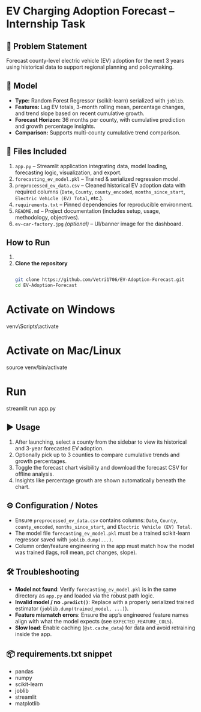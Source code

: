 # EV Charging Adoption Forecast – Internship Task

## 📘 Problem Statement
Forecast county-level electric vehicle (EV) adoption for the next 3 years using historical data to support regional planning and policymaking.

## 🧠 Model
- **Type:** Random Forest Regressor (scikit-learn) serialized with `joblib`.  
- **Features:** Lag EV totals, 3-month rolling mean, percentage changes, and trend slope based on recent cumulative growth.  
- **Forecast Horizon:** 36 months per county, with cumulative prediction and growth percentage insights.  
- **Comparison:** Supports multi-county cumulative trend comparison.

## 📁 Files Included
1. `app.py` – Streamlit application integrating data, model loading, forecasting logic, visualization, and export.  
2. `forecasting_ev_model.pkl` – Trained & serialized regression model.  
3. `preprocessed_ev_data.csv` – Cleaned historical EV adoption data with required columns (`Date`, `County`, `county_encoded`, `months_since_start`, `Electric Vehicle (EV) Total`, etc.).  
4. `requirements.txt` – Pinned dependencies for reproducible environment.  
5. `README.md` – Project documentation (includes setup, usage, methodology, objectives).  
6. `ev-car-factory.jpg` *(optional)* – UI/banner image for the dashboard.  



## How to Run
1. 
1. **Clone the repository**
   ```bash

   git clone https://github.com/Vetri1706/EV-Adoption-Forecast.git
   cd EV-Adoption-Forecast
# Activate on Windows
venv\Scripts\activate
# Activate on Mac/Linux
source venv/bin/activate
# Run
streamlit run app.py
## ▶️ Usage

1. After launching, select a county from the sidebar to view its historical and 3-year forecasted EV adoption.  
2. Optionally pick up to 3 counties to compare cumulative trends and growth percentages.  
3. Toggle the forecast chart visibility and download the forecast CSV for offline analysis.  
4. Insights like percentage growth are shown automatically beneath the chart.

## ⚙️ Configuration / Notes

- Ensure `preprocessed_ev_data.csv` contains columns: `Date`, `County`, `county_encoded`, `months_since_start`, and `Electric Vehicle (EV) Total`.  
- The model file `forecasting_ev_model.pkl` must be a trained scikit-learn regressor saved with `joblib.dump(...)`.  
- Column order/feature engineering in the app must match how the model was trained (lags, roll mean, pct changes, slope).

## 🛠 Troubleshooting

- **Model not found**: Verify `forecasting_ev_model.pkl` is in the same directory as `app.py` and loaded via the robust path logic.  
- **Invalid model / no `.predict()`**: Replace with a properly serialized trained estimator (`joblib.dump(trained_model, ...)`).  
- **Feature mismatch errors**: Ensure the app’s engineered feature names align with what the model expects (see `EXPECTED_FEATURE_COLS`).  
- **Slow load**: Enable caching (`@st.cache_data`) for data and avoid retraining inside the app.

## 📦 requirements.txt snippet
- pandas
- numpy
- scikit-learn
- joblib
- streamlit
- matplotlib







